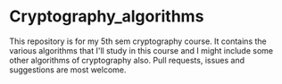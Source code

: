 # Cryptography_algorithms
This repository is for my 5th sem cryptography course. It contains the various algorithms that I'll study in this course and I might include some other algorithms of cryptography also. Pull requests, issues and suggestions are most welcome.
